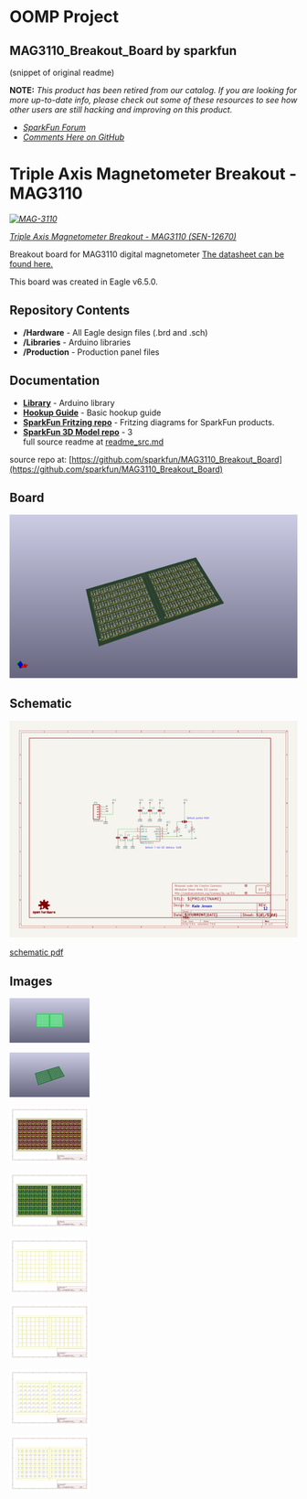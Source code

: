 # OOMP Project  
## MAG3110_Breakout_Board  by sparkfun  
  
(snippet of original readme)  
  
**NOTE:** *This product has been retired from our catalog. If you are looking for more up-to-date info, please check out some of these resources to see how other users are still hacking and improving on this product.*  
* *[SparkFun Forum](https://forum.sparkfun.com/)*  
* *[Comments Here on GitHub](https://github.com/sparkfun/MAG3110_Breakout_Board/issues)*  
  
Triple Axis Magnetometer Breakout - MAG3110  
============================================  
  
_[![MAG-3110](https://cdn.sparkfun.com//assets/parts/9/3/9/8/12670-01.jpg)](https://www.sparkfun.com/products/12670)_  
  
[*Triple Axis Magnetometer Breakout - MAG3110 (SEN-12670)*](https://www.sparkfun.com/products/12670)  
  
Breakout board for MAG3110 digital magnetometer [The datasheet can be found here.](https://dlnmh9ip6v2uc.cloudfront.net/datasheets/Sensors/Magneto/MAG3110.pdf)  
  
This board was created in Eagle v6.5.0.   
  
Repository Contents  
-------------------  
  
* **/Hardware** - All Eagle design files (.brd and .sch)  
* **/Libraries** - Arduino libraries  
* **/Production** - Production panel files  
  
Documentation  
--------------  
  
* **[Library](https://github.com/sparkfun/SparkFun_MAG3110_Breakout_Board_Arduino_Library)** - Arduino library   
* **[Hookup Guide](https://learn.sparkfun.com/tutorials/mag3110-magnetometer-hookup-guide-)** - Basic hookup guide   
* **[SparkFun Fritzing repo](https://github.com/sparkfun/Fritzing_Parts)** - Fritzing diagrams for SparkFun products.  
* **[SparkFun 3D Model repo](https://github.com/sparkfun/3D_Models)** - 3  
  full source readme at [readme_src.md](readme_src.md)  
  
source repo at: [https://github.com/sparkfun/MAG3110_Breakout_Board](https://github.com/sparkfun/MAG3110_Breakout_Board)  
## Board  
  
[![working_3d.png](working_3d_600.png)](working_3d.png)  
## Schematic  
  
[![working_schematic.png](working_schematic_600.png)](working_schematic.png)  
  
[schematic pdf](working_schematic.pdf)  
## Images  
  
[![working_3D_bottom.png](working_3D_bottom_140.png)](working_3D_bottom.png)  
  
[![working_3D_top.png](working_3D_top_140.png)](working_3D_top.png)  
  
[![working_assembly_page_01.png](working_assembly_page_01_140.png)](working_assembly_page_01.png)  
  
[![working_assembly_page_02.png](working_assembly_page_02_140.png)](working_assembly_page_02.png)  
  
[![working_assembly_page_03.png](working_assembly_page_03_140.png)](working_assembly_page_03.png)  
  
[![working_assembly_page_04.png](working_assembly_page_04_140.png)](working_assembly_page_04.png)  
  
[![working_assembly_page_05.png](working_assembly_page_05_140.png)](working_assembly_page_05.png)  
  
[![working_assembly_page_06.png](working_assembly_page_06_140.png)](working_assembly_page_06.png)  
